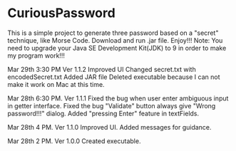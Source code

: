 # CuriousPassword

This is a simple project to generate three password based on a "secret" technique, like Morse Code.
Download and run .jar file.
Enjoy!!!
Note: You need to upgrade your Java SE Development Kit(JDK) to 9 in order to make my program work!!!

Mar 29th 3:30 PM
Ver 1.1.2
Improved UI
Changed secret.txt with encodedSecret.txt
Added JAR file
Deleted executable because I can not make it work on Mac at this time. 

Mar 28th 6:30 PM.
Ver 1.1.1
Fixed the bug when user enter ambiguous input in getter interface.
Fixed the bug "Validate" button always give "Wrong password!!!" dialog.
Added "pressing Enter" feature in textFields.

Mar 28th 4 PM.
Ver 1.1.0
Improved UI.
Added messages for guidance.

Mar 28th 2 PM.
Ver 1.0.0
Created executable.
